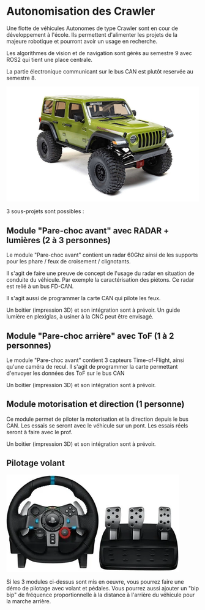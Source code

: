 # Autonomisation des Crawler

Une flotte de véhicules Autonomes de type Crawler sont en cour de développement à l'école. Ils permettent d'alimenter les projets de la majeure robotique et pourront avoir un usage en recherche.

Les algorithmes de vision et de navigation sont gérés au semestre 9 avec ROS2 qui tient une place centrale.

La partie électronique communicant sur le bus CAN est plutôt reservée au semestre 8.

![](../img/Crawler.png)


3 sous-projets sont possibles :

## Module "Pare-choc avant" avec RADAR + lumières (2 à 3 personnes)

Le module "Pare-choc avant" contient un radar 60Ghz ainsi de les supports pour les phare / feux de croisement / clignotants.

Il s'agit de faire une preuve de concept de l'usage du radar en situation de conduite du véhicule. Par exemple la caractérisation des piétons. Ce radar est relié à un bus FD-CAN.

Il s'agit aussi de programmer la carte CAN qui pilote les feux.

Un boitier (impression 3D) et son intégration sont à prévoir.  Un guide lumière en plexiglas, à usiner à la CNC peut être envisagé.

## Module "Pare-choc arrière" avec ToF (1 à 2 personnes)

Le module "Pare-choc avant" contient 3 capteurs Time-of-Flight, ainsi qu'une caméra de recul. Il s'agit de programmer la carte permettant d'envoyer les données des ToF sur le bus CAN

Un boitier (impression 3D) et son intégration sont à prévoir.   


## Module motorisation et direction (1 personne)

Ce module permet de piloter la motorisation et la direction depuis le bus CAN.
Les essais se seront avec le véhicule sur un pont. Les essais réels seront à faire avec le prof.

Un boitier (impression 3D) et son intégration sont à prévoir.  


## Pilotage volant

![](../img/volant_pedales.webp)

Si les 3 modules ci-dessus sont mis en oeuvre, vous pourrez faire une démo de pilotage avec volant et pédales. Vous pourrez aussi ajouter un "bip bip" de fréquence proportionnelle à la distance à l'arrière du véhicule pour la marche arrière.
